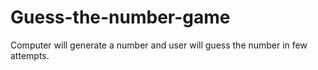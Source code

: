 # Guess-the-number-game
Computer will generate a number and user will guess the number in few attempts.

